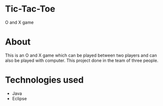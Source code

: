 # Tic-Tac-Toe
O and X game
# About
This is an O and X game which can be played between two players and can also be played with computer. This project done in the team of three people.
# Technologies used
<ul>
<li>Java</li>
<li>Eclipse</li>
</ul>
